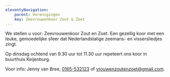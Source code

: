 ```yaml
---
eleventyNavigation:
    parent: Verenigingen
    key: Zeevrouwenkoor Zout & Zoet
---
```


We stellen u voor: Zeevrouwenkoor Zout en Zoet. Een gezellig koor met een leuke, gemoedelijke sfeer dat Nederlandstalige zeemans- en vissersliedjes zingt.

Op dinsdag ochtend van 9.30 uur tot 11.30 uur repeteert ons koor in buurthuis Keijenburg.

Voor info: Jenny van Bree, [0165-532123](0165532123) of [vrouwenzoutenzoet@gmail.com](mailto:vrouwenzoutenzoet@gmail.com).

